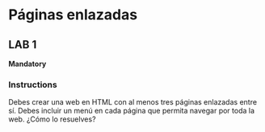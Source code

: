 # Páginas enlazadas

## LAB 1 
**Mandatory**

### Instructions
Debes crear una web en HTML con al menos tres páginas enlazadas entre sí. Debes incluir un menú en cada página que permita navegar por toda la web. ¿Cómo lo resuelves?
